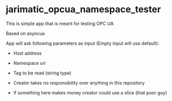 # jarimatic_opcua_namespace_tester

This is simple app that is meant for testing OPC UA

Based on asyncua

App will ask following parameters as input (Empty input will use default):
- Host address 
- Namespace uri
- Tag to be read (string type)

- Creator takes no responsibility over anything in this repository
- If something here makes money creator could use a slice (that poor guy)